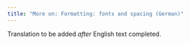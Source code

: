 ```yaml
---
title: "More on: Formatting: fonts and spacing (German)"
---
```

Translation to be added _after_ English text completed.
